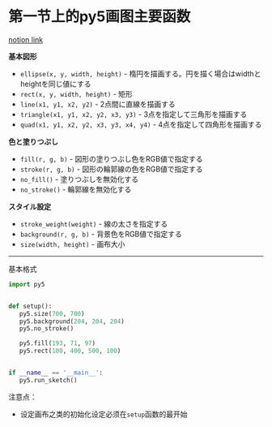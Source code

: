 # 第一节上的py5画图主要函数

[notion link](https://www.notion.so/Lecture-1-Materials-1d7919598f2680408ac1f6f5a8146409)

**基本図形**

- `ellipse(x, y, width, height)` - 楕円を描画する。円を描く場合はwidthとheightを同じ値にする
- `rect(x, y, width, height)` - 矩形
- `line(x1, y1, x2, y2)` - 2点間に直線を描画する
- `triangle(x1, y1, x2, y2, x3, y3)` - 3点を指定して三角形を描画する
- `quad(x1, y1, x2, y2, x3, y3, x4, y4)` - 4点を指定して四角形を描画する

**色と塗りつぶし**

- `fill(r, g, b)` - 図形の塗りつぶし色をRGB値で指定する
- `stroke(r, g, b)` - 図形の輪郭線の色をRGB値で指定する
- `no_fill()` - 塗りつぶしを無効化する
- `no_stroke()` - 輪郭線を無効化する

**スタイル設定**

- `stroke_weight(weight)` - 線の太さを指定する
- `background(r, g, b)` - 背景色をRGB値で指定する
- `size(width, height)` - 画布大小

---
基本格式

```python
import py5


def setup():
   py5.size(700, 700)
   py5.background(204, 204, 204)
   py5.no_stroke()

   py5.fill(193, 71, 97)
   py5.rect(100, 400, 500, 100)


if __name__ == '__main__':
   py5.run_sketch()

```
注意点：

* 设定画布之类的初始化设定必须在`setup`函数的最开始
